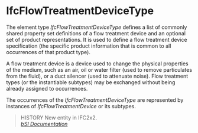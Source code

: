 IfcFlowTreatmentDeviceType
==========================
The element type _IfcFlowTreatmentDeviceType_ defines a list of commonly
shared property set definitions of a flow treatment device and an optional set
of product representations. It is used to define a flow treatment device
specification (the specific product information that is common to all
occurrences of that product type).  
  
A flow treatment device is a device used to change the physical properties of
the medium, such as an air, oil or water filter (used to remove particulates
from the fluid), or a duct silencer (used to attenuate noise). Flow treatment
types (or the instantiable subtypes) may be exchanged without being already
assigned to occurrences.  
  
The occurrences of the _IfcFlowTreatmentDeviceType_ are represented by
instances of _IfcFlowTreatmentDevice_ or its subtypes.  
  
> HISTORY New entity in IFC2x2.  
[ _bSI
Documentation_](https://standards.buildingsmart.org/IFC/DEV/IFC4_2/FINAL/HTML/schema/ifcsharedbldgserviceelements/lexical/ifcflowtreatmentdevicetype.htm)


